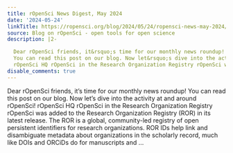 ```yaml
---
title: rOpenSci News Digest, May 2024
date: '2024-05-24'
linkTitle: https://ropensci.org/blog/2024/05/24/ropensci-news-may-2024/
source: Blog on rOpenSci - open tools for open science
description: |2-

  Dear rOpenSci friends, it&rsquo;s time for our monthly news roundup!
  You can read this post on our blog. Now let&rsquo;s dive into the activity at and around rOpenSci!
  rOpenSci HQ rOpenSci in the Research Organization Registry rOpenSci was added to the Research Organization Registry (ROR) in its latest release. The ROR is a global, community-led registry of open persistent identifiers for research organizations. ROR IDs help link and disambiguate metadata about organizations in the scholarly record, much like DOIs and ORCiDs do for manuscripts and ...
disable_comments: true
---
```


Dear rOpenSci friends, it&rsquo;s time for our monthly news roundup!
You can read this post on our blog. Now let&rsquo;s dive into the activity at and around rOpenSci!
rOpenSci HQ rOpenSci in the Research Organization Registry rOpenSci was added to the Research Organization Registry (ROR) in its latest release. The ROR is a global, community-led registry of open persistent identifiers for research organizations. ROR IDs help link and disambiguate metadata about organizations in the scholarly record, much like DOIs and ORCiDs do for manuscripts and ...